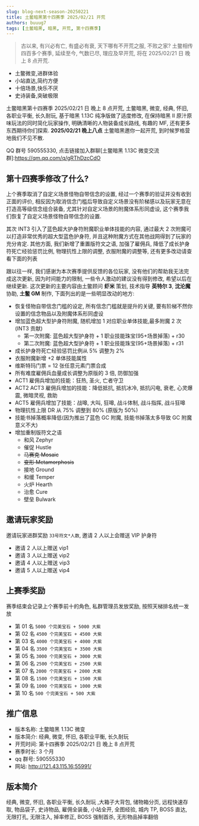 ```yaml
---
slug: blog-next-season-20250221
title: 土鳖暗黑第十四赛季 2025/02/21 开荒
authors: buuug7
tags: [土鳖暗黑, 暗黑, 开荒, 第十四赛季]
---
```


> 古以来, 有兴必有亡, 有盛必有衰, 天下哪有不开荒之服, 不败之家? 土鳖相传四百多个赛季, 延续至今, 气数已尽, 理应及早开荒, 将在 2025/02/21 日 晚上 8 点开荒.

- 土鳖微变,进群体验
- 小站直达,简约方便
- 十倍场景,快乐不厌
- 史诗装备,突破极限

土鳖暗黑第十四赛季 2025/02/21 日 晚上 8 点开荒, 土鳖暗黑, 微变, 经典, 怀旧, 各职业平衡, 长久耐玩, 基于暗黑 1.13C 纯净版做了适度修改, 在保持暗黑 II 原汁原味玩法的同时简化玩家操作, 明确清晰的人物装备成长路线, 有趣的 MF, 还有更多东西期待你们探索. **2025/02/21 晚上八点** 土鳖暗黑邀你一起开荒, 到时候罗格营地我们不见不散.

QQ 群号 590555330, 点击链接加入群聊[土鳖暗黑 1.13C 微变交流群]:https://qm.qq.com/q/gRThDzcCdO

## 第十四赛季修改了什么?

上个赛季取消了自定义场景怪物自带信念的设置, 经过一个赛季的验证并没有收到正面的评价, 相反因为取消信念门槛后导致自定义场景没有阶梯感以及玩家无意在打造高等级信念组合装备, 尤其针对自定义场景的附魔体系形同虚设, 这个赛季我们恢复了自定义场景怪物自带信念的设置.

其次 INT3 引入了蓝色超大护身符附魔职业单体技能的内容, 通过最大 2 次附魔可以打造非常优秀的超大型蓝色护身符, 并且这种附魔方式在其他战网得到了玩家的充分肯定. 其他方面, 我们新增了重置版符文之语, 加强了雇佣兵, 降低了成长护身符死亡经验惩罚比例, 物理抗性上限的调整, 衣服附魔的调整等, 还有更多改动请查看下面的列表

跟以往一样, 我们感谢为本次赛季提供反馈的各位玩家, 没有他们的帮助我无法完成这次更新, 因为时间能力的限制, 一些令人激动的建议没有得到修改, 希望以后在继续更新. 这次更新的主要内容由土鳖顾问 **虾米** 策划, 技术指导 **英特尔 3**, **沈沦魔** 协助, **土鳖 GM** 制作, 下面列出的是一些明显改动的地方:

- 恢复怪物自带信念门槛的设定, 所有信念门槛就是提升的关键, 要有阶梯不然你设置的信念物品以及附魔体系形同虚设
- 增加蓝色超大型护身符附魔, 随机增加 1 对应职业单体技能,最多附魔 2 次 (INT3 贡献)
  - 第一次附魔: 蓝色超大型护身符 + 1 职业技能珠宝(95+场景掉落) + r30
  - 第二次附魔: 蓝色超大型护身符 + 1 职业技能珠宝(95+场景掉落) + r31
- 成长护身符死亡经验惩罚比例从 5% 调整为 2%
- 衣服附魔新增 +2 单体技能属性
- 维斯特玛门票 = 12 张任意元素门票合成
- 所有难度雇佣兵血量成长调整为原版的 3 倍, 防御加强
- ACT1 雇佣兵增加的技能：狂热, 圣火, 亡者守卫
- ACT2 ACT3 雇佣兵增加的技能：降低抵抗, 抵抗冰冷, 抵抗闪电, 衰老, 心灵爆震, 微暗灵视, 救助
- ACT5 雇佣兵增加了技能：战嗥, 大叫, 狂嗥, 战斗体制, 战斗指挥, 战斗狂嗥
- 物理抗性上限 DR 从 75% 调整到 80% (原版为 50%)
- 技能书掉落概率降低(因为推出了蓝色 GC 附魔, 技能书掉落太多导致 GC 附魔意义不大)
- 增加重制版符文之语
  - 和风 Zephyr
  - 催促 Hustle
  - ~~马赛克 Mosaic~~
  - ~~变形 Metamorphosis~~
  - 接地 Ground
  - 和缓 Temper
  - 火炉 Hearth
  - 治愈 Cure
  - 壁垒 Bulwark

## 邀请玩家奖励

邀请玩家进群奖励 `33号符文*人数`, 邀请 2 人以上会赠送 VIP 护身符

- 邀请 2 人以上赠送 vip1
- 邀请 3 人以上赠送 vip2
- 邀请 4 人以上赠送 vip3
- 邀请 5 人以上赠送 vip4

## 上赛季奖励

赛季结束会记录上个赛季前十的角色, 私群管理员发放奖励, 按照天梯排名统一发放

- 第 01 名 `5000 个完美宝石 + 5000 大紫`
- 第 02 名 `4500 个完美宝石 + 4500 大紫`
- 第 03 名 `4000 个完美宝石 + 4000 大紫`
- 第 04 名 `3500 个完美宝石 + 3500 大紫`
- 第 05 名 `3000 个完美宝石 + 3000 大紫`
- 第 06 名 `2500 个完美宝石 + 2500 大紫`
- 第 07 名 `2000 个完美宝石 + 2000 大紫`
- 第 08 名 `1500 个完美宝石 + 1500 大紫`
- 第 09 名 `1000 个完美宝石 + 1000 大紫`
- 第 10 名 `500 个完美宝石 + 500 大紫`

## 推广信息

- 版本名称: 土鳖暗黑 1.13C 微变
- 版本简介: 经典, 微变, 怀旧, 各职业平衡, 长久耐玩
- 开荒时间: 第十四赛季 2025/02/21 日 晚上 8 点开荒
- 赛季时长: 3 个月
- qq 群号: 590555330
- 网站: http://121.43.115.16:55991/

## 版本简介

经典, 微变, 怀旧, 各职业平衡, 长久耐玩 ,大箱子大背包, 储物箱分页, 远程快速存取, 物品袋子, 史诗物品, 雇佣全装备, 小站全开, 全图经验, 城内 TP, BOSS 直达, 无限打孔, 无限注入, 掉率修正, BOSS 强制首杀, 无形物品掉率翻倍
